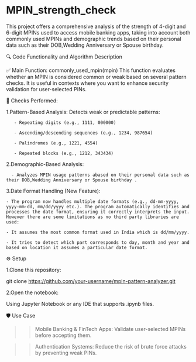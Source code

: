 # MPIN_strength_check
This project offers a comprehensive analysis of the strength of 4-digit and 6-digit MPINs used to access mobile banking apps, taking into account both commonly used MPINs and demographic trends based on their personal data such as their DOB,Wedding Anniversary or Spouse birthday.

🔍 Code Functionality and Algorithm Description

✅ Main Function:
commonly_used_mpin(mpin)
This function evaluates whether an MPIN is considered common or weak based on several pattern checks. It is useful in contexts where you want to enhance security validation for user-selected PINs.

📌 Checks Performed:

1.Pattern-Based Analysis:
   Detects weak or predictable patterns:
   
       - Repeating digits (e.g., 1111, 000000)
       
       - Ascending/descending sequences (e.g., 1234, 987654)
       
       - Palindromes (e.g., 1221, 4554)
       
       - Repeated blocks (e.g., 1212, 343434)
       
2.Demographic-Based Analysis:

      - Analyzes MPIN usage patterns abased on their personal data such as their DOB,Wedding Anniversary or Spouse birthday .
     
3.Date Format Handling (New Feature):

    - The program now handles multiple date formats (e.g., dd-mm-yyyy, yyyy-mm-dd, mm/dd/yyyy etc.). The program automatically identifies and processes the date format, ensuring it correctly interprets the input. However there are some limitations as no third party libraries are used:
    
    - It assumes the most common format used in India which is dd/mm/yyyy.
    
    - It tries to detect which part corresponds to day, month and year and based on location it assumes a particular date format.

⚙️ Setup

1.Clone this repository:

  git clone https://github.com/your-username/mpin-pattern-analyzer.git
  
2.Open the notebook:

  Using Jupyter Notebook or any IDE that supports .ipynb files.

🛡️ Use Case

>>Mobile Banking & FinTech Apps: Validate user-selected MPINs before accepting them.

>>Authentication Systems: Reduce the risk of brute force attacks by preventing weak PINs.

